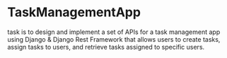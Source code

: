 # TaskManagementApp
 task is to design and implement a set of APIs for a task management app using Django &amp;  Django Rest Framework that allows users to create tasks, assign tasks to users, and retrieve  tasks assigned to specific users. 
